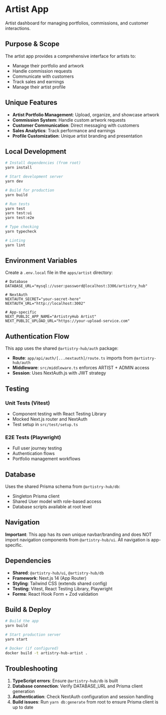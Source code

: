 # Artist App

Artist dashboard for managing portfolios, commissions, and customer interactions.

## Purpose & Scope

The artist app provides a comprehensive interface for artists to:

- Manage their portfolio and artwork
- Handle commission requests
- Communicate with customers
- Track sales and earnings
- Manage their artist profile

## Unique Features

- **Artist Portfolio Management**: Upload, organize, and showcase artwork
- **Commission System**: Handle custom artwork requests
- **Customer Communication**: Direct messaging with customers
- **Sales Analytics**: Track performance and earnings
- **Profile Customization**: Unique artist branding and presentation

## Local Development

```bash
# Install dependencies (from root)
yarn install

# Start development server
yarn dev

# Build for production
yarn build

# Run tests
yarn test
yarn test:ui
yarn test:e2e

# Type checking
yarn typecheck

# Linting
yarn lint
```

## Environment Variables

Create a `.env.local` file in the `apps/artist` directory:

```env
# Database
DATABASE_URL="mysql://user:password@localhost:3306/artistry_hub"

# NextAuth
NEXTAUTH_SECRET="your-secret-here"
NEXTAUTH_URL="http://localhost:3002"

# App-specific
NEXT_PUBLIC_APP_NAME="ArtistryHub Artist"
NEXT_PUBLIC_UPLOAD_URL="https://your-upload-service.com"
```

## Authentication Flow

This app uses the shared `@artistry-hub/auth` package:

- **Route**: `app/api/auth/[...nextauth]/route.ts` imports from `@artistry-hub/auth`
- **Middleware**: `src/middleware.ts` enforces ARTIST + ADMIN access
- **Session**: Uses NextAuth.js with JWT strategy

## Testing

### Unit Tests (Vitest)

- Component testing with React Testing Library
- Mocked Next.js router and NextAuth
- Test setup in `src/test/setup.ts`

### E2E Tests (Playwright)

- Full user journey testing
- Authentication flows
- Portfolio management workflows

## Database

Uses the shared Prisma schema from `@artistry-hub/db`:

- Singleton Prisma client
- Shared User model with role-based access
- Database scripts available at root level

## Navigation

**Important**: This app has its own unique navbar/branding and does NOT import navigation components from `@artistry-hub/ui`. All navigation is app-specific.

## Dependencies

- **Shared**: `@artistry-hub/ui`, `@artistry-hub/db`
- **Framework**: Next.js 14 (App Router)
- **Styling**: Tailwind CSS (extends shared config)
- **Testing**: Vitest, React Testing Library, Playwright
- **Forms**: React Hook Form + Zod validation

## Build & Deploy

```bash
# Build the app
yarn build

# Start production server
yarn start

# Docker (if configured)
docker build -t artistry-hub-artist .
```

## Troubleshooting

1. **TypeScript errors**: Ensure `@artistry-hub/db` is built
2. **Database connection**: Verify DATABASE_URL and Prisma client generation
3. **Authentication**: Check NextAuth configuration and session handling
4. **Build issues**: Run `yarn db:generate` from root to ensure Prisma client is up to date
